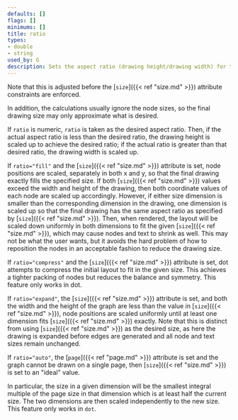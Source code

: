 ```yaml
---
defaults: []
flags: []
minimums: []
title: ratio
types:
- double
- string
used_by: G
description: Sets the aspect ratio (drawing height/drawing width) for the drawing
---
```


Note that this is adjusted before the [`size`]({{< ref "size.md" >}}) attribute constraints
are enforced.

In addition, the calculations usually ignore the node sizes, so the
final drawing size may only approximate what is desired.

If `ratio` is numeric, `ratio` is taken as the desired aspect ratio.
Then, if the actual aspect ratio is less than the desired ratio,
the drawing height is scaled up to achieve the
desired ratio; if the actual ratio is greater than that desired ratio,
the drawing width is scaled up.

If `ratio="fill"` and the [`size`]({{< ref "size.md" >}})
attribute is set, node positions are scaled, separately in both x
and y, so that the final drawing exactly fills the specified size.
If both [`size`]({{< ref "size.md" >}}) values exceed the width
and height of the drawing, then both coordinate values of each
node are scaled up accordingly. However, if either size dimension
is smaller than the corresponding dimension in the drawing, one
dimension is scaled up so that the final drawing has the same aspect
ratio as specified by [`size`]({{< ref "size.md" >}}).
Then, when rendered, the layout will be
scaled down uniformly in both dimensions to fit the given
[`size`]({{< ref "size.md" >}}), which may cause nodes and text
to shrink as well. This may not be what the user
wants, but it avoids the hard problem of how to reposition the
nodes in an acceptable fashion to reduce the drawing size.

If `ratio="compress"` and the [`size`]({{< ref "size.md" >}})
attribute is set, dot attempts to compress the initial layout to fit
in the given size. This achieves a tighter packing of nodes but
reduces the balance and symmetry. This feature only works in dot.

If `ratio="expand"`, the [`size`]({{< ref "size.md" >}}) attribute is set, and both the
width and the height of the graph are less than the value in
[`size`]({{< ref "size.md" >}}), node positions are scaled uniformly until at least one
dimension fits [`size`]({{< ref "size.md" >}}) exactly. Note that this is distinct from
using [`size`]({{< ref "size.md" >}}) as the desired size, as here the drawing is expanded
before edges are generated and all node and text sizes remain unchanged.

If `ratio="auto"`, the [`page`]({{< ref "page.md" >}}) attribute is set and the graph
cannot be drawn on a single page, then [`size`]({{< ref "size.md" >}}) is set to an
"ideal" value.

In particular, the size in a given dimension will be the smallest integral
multiple of the page size in that dimension which is at least half the
current size. The two dimensions are then scaled independently to the
new size. This feature only works in `dot`.
